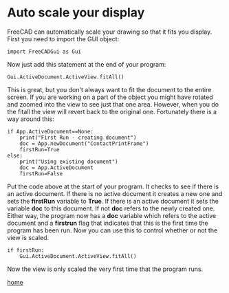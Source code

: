 # Auto scale your display

FreeCAD can automatically scale your drawing so that it fits you display. First you need to import the GUI object:

```
import FreeCADGui as Gui
```

Now just add this statement at the end of your program:

```
Gui.ActiveDocument.ActiveView.fitAll()
```

This is great, but you don't always want to fit the document to the entire screen. If you are working on a part of the object you might have rotated and zoomed into the view to see just that one area. However, when you do the fitall the view will revert back to the original one. Fortunately there is a way around this:

```
if App.ActiveDocument==None:
    print("First Run - creating document")
    doc = App.newDocument("ContactPrintFrame")
    firstRun=True
else:
    print("Using existing document")
    doc = App.ActiveDocument
    firstRun=False

```

Put the code above at the start of your program. It checks to see if there is an active document. If there is no active document it creates a new one and sets the **firstRun** variable to **True**. If there is an active document it sets the variable **doc** to this document. If not **doc** refers to the newly created one. Either way, the program now has a **doc** variable which refers to the active document and a **firstrun** flag that indicates that this is the first time the program has been run. Now you can use this to control whether or not the view is scaled. 

```
if firstRun:
	Gui.ActiveDocument.ActiveView.fitAll()
```

Now the view is only scaled the very first time that the program runs.  

[home](/README.md)
